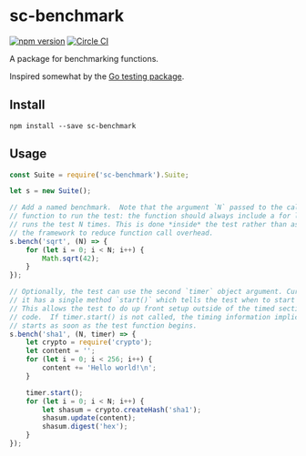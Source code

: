 # sc-benchmark

[![npm version](https://badge.fury.io/js/sc-benchmark.svg)](https://badge.fury.io/js/sc-benchmark)
[![Circle CI](https://circleci.com/gh/bcronin/sc-benchmark.svg?style=shield)](https://circleci.com/gh/bcronin/sc-benchmark)

A package for benchmarking functions.

Inspired somewhat by the [Go testing package](https://golang.org/pkg/testing/).

## Install

```
npm install --save sc-benchmark
```

## Usage

```javascript
const Suite = require('sc-benchmark').Suite;

let s = new Suite();

// Add a named benchmark.  Note that the argument `N` passed to the callback
// function to run the test: the function should always include a for loop that
// runs the test N times. This is done *inside* the test rather than as part of
// the framework to reduce function call overhead.
s.bench('sqrt', (N) => {
    for (let i = 0; i < N; i++) {
        Math.sqrt(42);
    }
});

// Optionally, the test can use the second `timer` object argument. Currently,
// it has a single method `start()` which tells the test when to start timing.
// This allows the test to do up front setup outside of the timed section of
// code.  If timer.start() is not called, the timing information implicitly
// starts as soon as the test function begins.
s.bench('sha1', (N, timer) => {
    let crypto = require('crypto');
    let content = '';
    for (let i = 0; i < 256; i++) {
        content += 'Hello world!\n';
    }

    timer.start();
    for (let i = 0; i < N; i++) {
        let shasum = crypto.createHash('sha1');
        shasum.update(content);
        shasum.digest('hex');
    }
});
```
